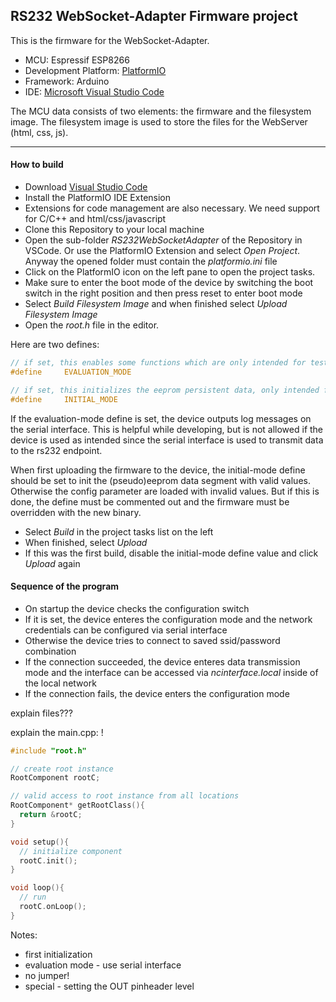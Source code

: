 ## RS232 WebSocket-Adapter Firmware project

This is the firmware for the WebSocket-Adapter.
- MCU: Espressif ESP8266
- Development Platform: [PlatformIO](https://platformio.org/)
- Framework: Arduino
- IDE: [Microsoft Visual Studio Code](https://platformio.org/platformio-ide)

The MCU data consists of two elements: the firmware and the filesystem image. The filesystem image is used to store the files for the WebServer (html, css, js).

---

#### How to build
- Download [Visual Studio Code](https://platformio.org/platformio-ide)
- Install the PlatformIO IDE Extension
- Extensions for code management are also necessary. We need support for C/C++ and html/css/javascript
- Clone this Repository to your local machine
- Open the sub-folder *RS232WebSocketAdapter* of the Repository in VSCode. Or use the PlatformIO Extension and select *Open Project*. Anyway the opened folder must contain the *platformio.ini* file
- Click on the PlatformIO icon on the left pane to open the project tasks.
- Make sure to enter the boot mode of the device by switching the boot switch in the right position and then press reset to enter boot mode
- Select *Build Filesystem Image* and when finished select *Upload Filesystem Image*
- Open the *root.h* file in the editor.

Here are two defines:
```C++
// if set, this enables some functions which are only intended for testing purposes
#define     EVALUATION_MODE

// if set, this initializes the eeprom persistent data, only intended for initial startup of the device
#define     INITIAL_MODE 
```
If the evaluation-mode define is set, the device outputs log messages on the serial interface. This is helpful while developing, but is not allowed if the device is used as intended since the serial interface is used to transmit data to the rs232 endpoint.

When first uploading the firmware to the device, the initial-mode define should be set to init the (pseudo)eeprom data segment with valid values. Otherwise the config parameter are loaded with invalid values. But if this is done, the define must be commented out and the firmware must be overridden with the new binary.

- Select *Build* in the project tasks list on the left
- When finished, select *Upload*
- If this was the first build, disable the initial-mode define value and click *Upload* again

#### Sequence of the program
- On startup the device checks the configuration switch
- If it is set, the device enteres the configuration mode and the network credentials can be configured via serial interface
- Otherwise the device tries to connect to saved ssid/password combination
- If the connection succeeded, the device enteres data transmission mode and the interface can be accessed via *ncinterface.local* inside of the local network
- If the connection fails, the device enters the configuration mode


explain files???

explain the main.cpp: !

```C++
#include "root.h"

// create root instance
RootComponent rootC;

// valid access to root instance from all locations
RootComponent* getRootClass(){
  return &rootC;
}

void setup(){
  // initialize component
  rootC.init();
}

void loop(){
  // run
  rootC.onLoop();
}
```


Notes:

- first initialization
- evaluation mode - use serial interface
- no jumper!
- special - setting the OUT pinheader level
